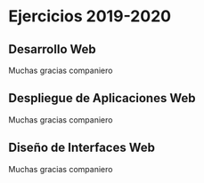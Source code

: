 # Ejercicios 2019-2020
##  Desarrollo Web
Muchas gracias companiero
##  Despliegue de Aplicaciones Web
Muchas gracias companiero
##  Diseño de Interfaces Web
Muchas gracias companiero